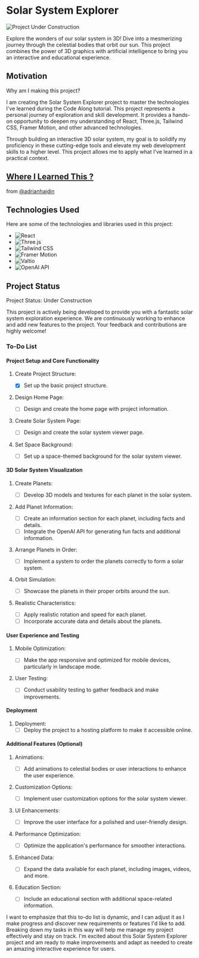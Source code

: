 Solar System Explorer
=====================

![Project Under Construction](https://img.shields.io/badge/Project-Under%20Construction-orange)

Explore the wonders of our solar system in 3D! Dive into a mesmerizing journey through the celestial bodies that orbit our sun. This project combines the power of 3D graphics with artificial intelligence to bring you an interactive and educational experience.

Motivation
----------

Why am I making this project?

I am creating the Solar System Explorer project to master the technologies I've learned during the Code Along tutorial. This project represents a personal journey of exploration and skill development. It provides a hands-on opportunity to deepen my understanding of React, Three.js, Tailwind CSS, Framer Motion, and other advanced technologies.

Through building an interactive 3D solar system, my goal is to solidify my proficiency in these cutting-edge tools and elevate my web development skills to a higher level. This project allows me to apply what I've learned in a practical context.


[Where I Learned This ?](https://www.youtube.com/watch?v=tllZWCQZ9_0&list=PLBVsUxSk6q0JyCiYNPpbKmRaopK5a-brL&index=9&t=8067s) 
--------------
from [@adrianhajdin](https://github.com/adrianhajdin/project_threejs_ai)


Technologies Used
-----------------

Here are some of the technologies and libraries used in this project:

-   ![React](https://img.shields.io/badge/React-16.0%2B-blue)
-   ![Three.js](https://img.shields.io/badge/Three.js-3D%20Graphics-brightgreen)
-   ![Tailwind CSS](https://img.shields.io/badge/Tailwind%20CSS-Utility%20First-green)
-   ![Framer Motion](https://img.shields.io/badge/Framer%20Motion-Animations-orange)
-   ![Valtio](https://img.shields.io/badge/Valtio-State%20Management-lightgrey)
-   ![OpenAI API](https://img.shields.io/badge/OpenAI%20API-Text%20Generation-blue)

Project Status
--------------

Project Status: Under Construction

This project is actively being developed to provide you with a fantastic solar system exploration experience. We are continuously working to enhance and add new features to the project. Your feedback and contributions are highly welcome!

### To-Do List

#### Project Setup and Core Functionality

1.  Create Project Structure:

    -   [x]  Set up the basic project structure.
2.  Design Home Page:

    -   [ ]  Design and create the home page with project information.
3.  Create Solar System Page:

    -   [ ]  Design and create the solar system viewer page.
4.  Set Space Background:

    -   [ ]  Set up a space-themed background for the solar system viewer.

#### 3D Solar System Visualization

1.  Create Planets:

    -   [ ]  Develop 3D models and textures for each planet in the solar system.
2.  Add Planet Information:

    -   [ ]  Create an information section for each planet, including facts and details.
    -   [ ]  Integrate the OpenAI API for generating fun facts and additional information.
3.  Arrange Planets in Order:

    -   [ ]  Implement a system to order the planets correctly to form a solar system.
4.  Orbit Simulation:

    -   [ ]  Showcase the planets in their proper orbits around the sun.
5.  Realistic Characteristics:

    -   [ ]  Apply realistic rotation and speed for each planet.
    -   [ ]  Incorporate accurate data and details about the planets.

#### User Experience and Testing

1.  Mobile Optimization:

    -   [ ]  Make the app responsive and optimized for mobile devices, particularly in landscape mode.
2.  User Testing:

    -   [ ]  Conduct usability testing to gather feedback and make improvements.

#### Deployment

1.  Deployment:
    -   [ ]  Deploy the project to a hosting platform to make it accessible online.

#### Additional Features (Optional)

1.  Animations:

    -   [ ]  Add animations to celestial bodies or user interactions to enhance the user experience.
2.  Customization Options:

    -   [ ]  Implement user customization options for the solar system viewer.
3.  UI Enhancements:

    -   [ ]  Improve the user interface for a polished and user-friendly design.
4.  Performance Optimization:

    -   [ ]  Optimize the application's performance for smoother interactions.
5.  Enhanced Data:

    -   [ ]  Expand the data available for each planet, including images, videos, and more.
6.  Education Section:

    -   [ ]  Include an educational section with additional space-related information.

I want to emphasize that this to-do list is dynamic, and I can adjust it as I make progress and discover new requirements or features I'd like to add. Breaking down my tasks in this way will help me manage my project effectively and stay on track. I'm excited about this Solar System Explorer project and am ready to make improvements and adapt as needed to create an amazing interactive experience for users.